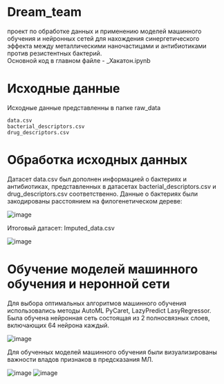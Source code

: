 # Dream_team
проект по обработке данных и применению моделей машинного обучения и нейронных сетей для нахождения синергетического эффекта между металлическими наночастицами и антибиотиками против резистентных бактерий.  
Основной код в главном файле - _Хакатон.ipynb
# Исходные данные

Исходные данные представленны в папке raw_data

    data.csv
    bacterial_descriptors.csv
    drug_descriptors.csv

# Обработка исходных данных

Датасет data.csv был дополнен информацией о бактериях и антибиотиках, представленных в датасетах bacterial_descriptors.csv и drug_descriptors.csv соответственно.
Данные о бактериях были закодированы расстоянием на филогенетическом дереве:

![image](https://github.com/Riddars/Dream_team/assets/80769929/14b52c06-f717-4bbf-9ee8-fec0421e2ee5)

Итоговый датасет:
    Imputed_data.csv

![image](https://github.com/Riddars/Dream_team/assets/80769929/ddac4856-56f1-4e3a-a823-941fca9ea53b)



# Обучение моделей машинного обучения и неронной сети

Для выбора оптимальных алгоритмов машинного обучения использовались методы AutoML PyCaret, LazyPredict LasyRegressor.
Была обучена нейронная сеть состоящая из 2 полносвязных слоев, включающих 64 нейрона каждый.

![image](https://github.com/Riddars/Dream_team/assets/80769929/8dbd7b7b-280e-4620-9c33-c4ea1e78279c)

Для обученных моделей машинного обучения были визуализированы важности владов признаков в предсказания МЛ.

![image](https://github.com/Riddars/Dream_team/assets/80769929/09ca342f-cee7-442f-bc01-447f1355cdf1)
![image](https://github.com/Riddars/Dream_team/assets/80769929/18088f8d-20a5-4de8-89cd-2e36b14eb462)


